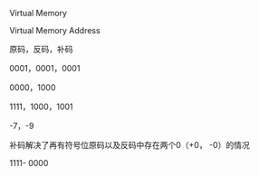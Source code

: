 Virtual Memory

Virtual Memory Address



原码，反码，补码

0001，0001，0001

0000，1000

1111，1000，1001 

-7，-9

补码解决了再有符号位原码以及反码中存在两个0（+0， -0）的情况

1111- 0000